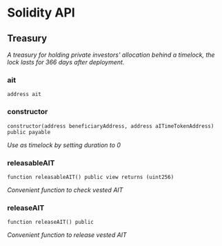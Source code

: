 # Solidity API

## Treasury

_A treasury for holding private investors' allocation behind a timelock,
the lock lasts for 366 days after deployment._

### ait

```solidity
address ait
```

### constructor

```solidity
constructor(address beneficiaryAddress, address aITimeTokenAddress) public payable
```

_Use as timelock by setting duration to 0_

### releasableAIT

```solidity
function releasableAIT() public view returns (uint256)
```

_Convenient function to check vested AIT_

### releaseAIT

```solidity
function releaseAIT() public
```

_Convenient function to release vested AIT_

